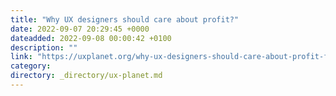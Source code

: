```yaml
---
title: "Why UX designers should care about profit?"
date: 2022-09-07 20:29:45 +0000
dateadded: 2022-09-08 00:00:42 +0100
description: ""
link: "https://uxplanet.org/why-ux-designers-should-care-about-profit-f0911f4537c?source=rss----819cc2aaeee0---4"
category:
directory: _directory/ux-planet.md
---
```

